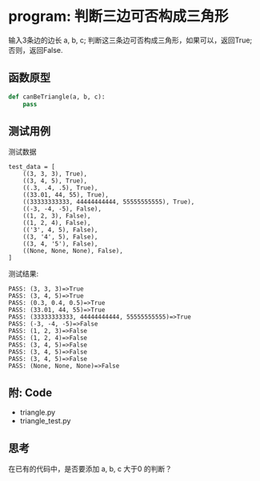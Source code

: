 # program: 判断三边可否构成三角形

输入3条边的边长 a, b, c; 判断这三条边可否构成三角形，如果可以，返回True; 否则，返回False.

## 函数原型

```python
def canBeTriangle(a, b, c):
    pass
```

## 测试用例

测试数据

```
test_data = [
    ((3, 3, 3), True),
    ((3, 4, 5), True),
    ((.3, .4, .5), True),
    ((33.01, 44, 55), True),
    ((33333333333, 44444444444, 55555555555), True),
    ((-3, -4, -5), False),
    ((1, 2, 3), False),
    ((1, 2, 4), False),
    (('3', 4, 5), False),
    ((3, '4', 5), False),
    ((3, 4, '5'), False),
    ((None, None, None), False),
]
```

测试结果:

```
PASS: (3, 3, 3)=>True
PASS: (3, 4, 5)=>True
PASS: (0.3, 0.4, 0.5)=>True
PASS: (33.01, 44, 55)=>True
PASS: (33333333333, 44444444444, 55555555555)=>True
PASS: (-3, -4, -5)=>False
PASS: (1, 2, 3)=>False
PASS: (1, 2, 4)=>False
PASS: (3, 4, 5)=>False
PASS: (3, 4, 5)=>False
PASS: (3, 4, 5)=>False
PASS: (None, None, None)=>False
```

## 附: Code

- triangle.py
- triangle_test.py

## 思考

在已有的代码中，是否要添加 a, b, c 大于0 的判断？
